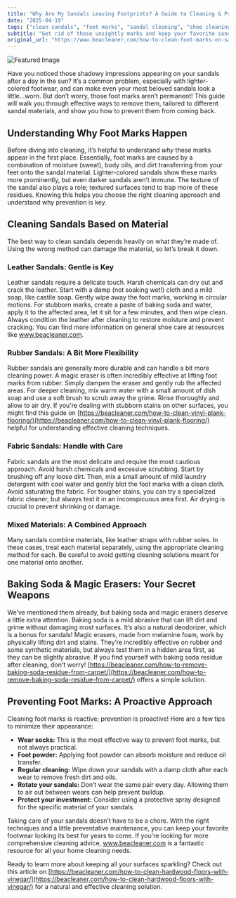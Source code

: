 ```yaml
---
title: "Why Are My Sandals Leaving Footprints? A Guide to Cleaning & Prevention"
date: "2025-04-19"
tags: ["clean sandals", "foot marks", "sandal cleaning", "shoe cleaning", "leather sandals", "rubber sandals", "fabric sandals", "baking soda", "magic eraser"]
subtitle: "Get rid of those unsightly marks and keep your favorite sandals looking fresh all season long."
original_url: "https://www.beacleaner.com/how-to-clean-foot-marks-on-sandals"
---
```




![Featured Image](https://res.cloudinary.com/dnm0udlvz/image/upload/v1745051975/article_image_81_vw40cr.jpg)

Have you noticed those shadowy impressions appearing on your sandals after a day in the sun? It’s a common problem, especially with lighter-colored footwear, and can make even your most beloved sandals look a little…worn. But don’t worry, those foot marks aren’t permanent! This guide will walk you through effective ways to remove them, tailored to different sandal materials, and show you how to prevent them from coming back. 

## Understanding Why Foot Marks Happen

Before diving into cleaning, it’s helpful to understand *why* these marks appear in the first place. Essentially, foot marks are caused by a combination of moisture (sweat), body oils, and dirt transferring from your feet onto the sandal material. Lighter-colored sandals show these marks more prominently, but even darker sandals aren’t immune. The texture of the sandal also plays a role; textured surfaces tend to trap more of these residues. Knowing this helps you choose the right cleaning approach and understand why prevention is key.

## Cleaning Sandals Based on Material

The best way to clean sandals depends heavily on what they’re made of. Using the wrong method can damage the material, so let’s break it down.

### Leather Sandals: Gentle is Key

Leather sandals require a delicate touch. Harsh chemicals can dry out and crack the leather. Start with a damp (not soaking wet!) cloth and a mild soap, like castile soap. Gently wipe away the foot marks, working in circular motions. For stubborn marks, create a paste of baking soda and water, apply it to the affected area, let it sit for a few minutes, and then wipe clean. Always condition the leather after cleaning to restore moisture and prevent cracking. You can find more information on general shoe care at resources like www.beacleaner.com. 

### Rubber Sandals: A Bit More Flexibility

Rubber sandals are generally more durable and can handle a bit more cleaning power. A magic eraser is often incredibly effective at lifting foot marks from rubber. Simply dampen the eraser and gently rub the affected areas. For deeper cleaning, mix warm water with a small amount of dish soap and use a soft brush to scrub away the grime. Rinse thoroughly and allow to air dry. If you're dealing with stubborn stains on other surfaces, you might find this guide on [https://beacleaner.com/how-to-clean-vinyl-plank-flooring/](https://beacleaner.com/how-to-clean-vinyl-plank-flooring/) helpful for understanding effective cleaning techniques.

### Fabric Sandals: Handle with Care

Fabric sandals are the most delicate and require the most cautious approach. Avoid harsh chemicals and excessive scrubbing. Start by brushing off any loose dirt. Then, mix a small amount of mild laundry detergent with cool water and gently blot the foot marks with a clean cloth. Avoid saturating the fabric. For tougher stains, you can try a specialized fabric cleaner, but always test it in an inconspicuous area first. Air drying is crucial to prevent shrinking or damage.

### Mixed Materials: A Combined Approach

Many sandals combine materials, like leather straps with rubber soles. In these cases, treat each material separately, using the appropriate cleaning method for each. Be careful to avoid getting cleaning solutions meant for one material onto another.



## Baking Soda & Magic Erasers: Your Secret Weapons

We’ve mentioned them already, but baking soda and magic erasers deserve a little extra attention. Baking soda is a mild abrasive that can lift dirt and grime without damaging most surfaces. It’s also a natural deodorizer, which is a bonus for sandals! Magic erasers, made from melamine foam, work by physically lifting dirt and stains. They’re incredibly effective on rubber and some synthetic materials, but always test them in a hidden area first, as they can be slightly abrasive. If you find yourself with baking soda residue after cleaning, don't worry! [https://beacleaner.com/how-to-remove-baking-soda-residue-from-carpet/](https://beacleaner.com/how-to-remove-baking-soda-residue-from-carpet/) offers a simple solution.

## Preventing Foot Marks: A Proactive Approach

Cleaning foot marks is reactive; prevention is proactive! Here are a few tips to minimize their appearance:

*   **Wear socks:** This is the most effective way to prevent foot marks, but not always practical.
*   **Foot powder:** Applying foot powder can absorb moisture and reduce oil transfer.
*   **Regular cleaning:** Wipe down your sandals with a damp cloth after each wear to remove fresh dirt and oils.
*   **Rotate your sandals:** Don’t wear the same pair every day. Allowing them to air out between wears can help prevent buildup.
*   **Protect your investment:** Consider using a protective spray designed for the specific material of your sandals.



Taking care of your sandals doesn’t have to be a chore. With the right techniques and a little preventative maintenance, you can keep your favorite footwear looking its best for years to come. If you're looking for more comprehensive cleaning advice, www.beacleaner.com is a fantastic resource for all your home cleaning needs. 

Ready to learn more about keeping all your surfaces sparkling? Check out this article on [https://beacleaner.com/how-to-clean-hardwood-floors-with-vinegar/](https://beacleaner.com/how-to-clean-hardwood-floors-with-vinegar/) for a natural and effective cleaning solution.